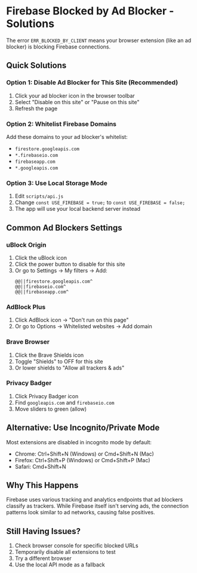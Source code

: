 # Firebase Blocked by Ad Blocker - Solutions

The error `ERR_BLOCKED_BY_CLIENT` means your browser extension (like an ad blocker) is blocking Firebase connections.

## Quick Solutions

### Option 1: Disable Ad Blocker for This Site (Recommended)
1. Click your ad blocker icon in the browser toolbar
2. Select "Disable on this site" or "Pause on this site"
3. Refresh the page

### Option 2: Whitelist Firebase Domains
Add these domains to your ad blocker's whitelist:
- `firestore.googleapis.com`
- `*.firebaseio.com`
- `firebaseapp.com`
- `*.googleapis.com`

### Option 3: Use Local Storage Mode
1. Edit `scripts/api.js`
2. Change `const USE_FIREBASE = true;` to `const USE_FIREBASE = false;`
3. The app will use your local backend server instead

## Common Ad Blockers Settings

### uBlock Origin
1. Click the uBlock icon
2. Click the power button to disable for this site
3. Or go to Settings → My filters → Add:
   ```
   @@||firestore.googleapis.com^
   @@||firebaseio.com^
   @@||firebaseapp.com^
   ```

### AdBlock Plus
1. Click AdBlock icon → "Don't run on this page"
2. Or go to Options → Whitelisted websites → Add domain

### Brave Browser
1. Click the Brave Shields icon
2. Toggle "Shields" to OFF for this site
3. Or lower shields to "Allow all trackers & ads"

### Privacy Badger
1. Click Privacy Badger icon
2. Find `googleapis.com` and `firebaseio.com`
3. Move sliders to green (allow)

## Alternative: Use Incognito/Private Mode
Most extensions are disabled in incognito mode by default:
- Chrome: Ctrl+Shift+N (Windows) or Cmd+Shift+N (Mac)
- Firefox: Ctrl+Shift+P (Windows) or Cmd+Shift+P (Mac)
- Safari: Cmd+Shift+N

## Why This Happens
Firebase uses various tracking and analytics endpoints that ad blockers classify as trackers. While Firebase itself isn't serving ads, the connection patterns look similar to ad networks, causing false positives.

## Still Having Issues?
1. Check browser console for specific blocked URLs
2. Temporarily disable all extensions to test
3. Try a different browser
4. Use the local API mode as a fallback